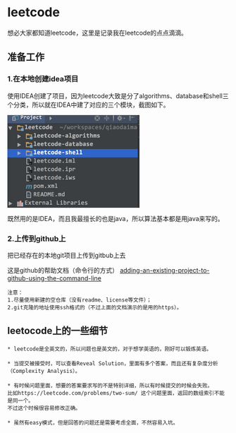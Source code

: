 # leetcode

想必大家都知道leetcode，这里是记录我在leetcode的点点滴滴。

## 准备工作
### 1.在本地创建idea项目
使用IDEA创建了项目，因为leetcode大致是分了algorithms、database和shell三个分类，所以就在IDEA中建了对应的三个模块，截图如下。

<img src="https://github.com/qiaodaimadelaowang/screenshots/raw/master/idea-leetcode.png" width = "300" height = "210" alt="IDEA项目截图" align=center />

既然用的是IDEA，而且我最擅长的也是java，所以算法基本都是用java来写的。

### 2.上传到github上
把已经存在的本地git项目上传到gitbub上去

这是github的帮助文档（命令行的方式）
[adding-an-existing-project-to-github-using-the-command-line](https://help.github.com/articles/adding-an-existing-project-to-github-using-the-command-line/)

    注意：
    1.尽量使用新建的空仓库（没有readme、license等文件）；
    2.git克隆的地址使用ssh格式的（不过上面的文档演示的是用的https）。
    
## leetocode上的一些细节
    
    * leetcode是全英文的，所以问题也是英文的，对于想学英语的，刚好可以锻炼英语。
    
    * 当提交被接受时，可以查看Reveal Solution，里面有多个答案，而且还有复杂度分析（Complexity Analysis）。
    
    * 有时候问题里面，想要的答案要求写的不是特别详细，所以有时候提交的时候会失败。
    比如https://leetcode.com/problems/two-sum/ 这个问题里面，返回的数组索引不能是同一个。
    不过这个时候很容易修改正确。
    
    * 虽然有easy模式，但是回答的问题还是需要考虑全面，不然容易入坑。
    
    
    

